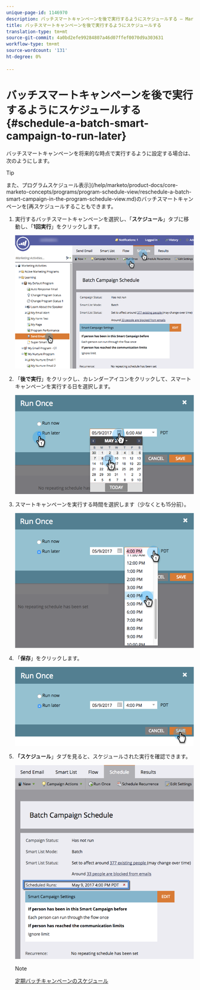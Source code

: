 ```yaml
---
unique-page-id: 1146970
description: バッチスマートキャンペーンを後で実行するようにスケジュールする — Marketo Docs — 製品ドキュメント
title: バッチスマートキャンペーンを後で実行するようにスケジュールする
translation-type: tm+mt
source-git-commit: 4a0bd2efe99284807a46d07ffef0070d9a303631
workflow-type: tm+mt
source-wordcount: '131'
ht-degree: 0%

---
```



# バッチスマートキャンペーンを後で実行するようにスケジュールする{#schedule-a-batch-smart-campaign-to-run-later}

バッチスマートキャンペーンを将来的な時点で実行するように設定する場合は、次のようにします。

>[!TIP]
>
>また、プログラムスケジュール表示](/help/marketo/product-docs/core-marketo-concepts/programs/program-schedule-view/reschedule-a-batch-smart-campaign-in-the-program-schedule-view.md)のバッチスマートキャンペーンを[再スケジュールすることもできます。

1. 実行するバッチスマートキャンペーンを選択し、「**スケジュール**」タブに移動し、「**1回実行**」をクリックします。

   ![](assets/scheduledruns2.png)

1. 「**後で実行**」をクリックし、カレンダーアイコンをクリックして、スマートキャンペーンを実行する日を選択します。

   ![](assets/runonce.png)

1. スマートキャンペーンを実行する時間を選択します（少なくとも15分前）。

   ![](assets/runoncetime.png)

1. 「**保存**」をクリックします。

   ![](assets/runoncetimesave.png)

1. **「スケジュール**」タブを見ると、スケジュールされた実行を確認できます。

   ![](assets/scheduledrunsbox.png)

   >[!NOTE]
   >
   >[定期バッチキャンペーンのスケジュール](/help/marketo/product-docs/core-marketo-concepts/smart-campaigns/using-smart-campaigns/schedule-a-recurring-batch-campaign.md)
